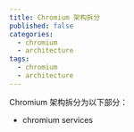 ```yaml
---
title: Chromium 架构拆分
published: false
categories:
  - chromium
  - architecture
tags:
  - chromium
  - architecture
---
```


Chromium 架构拆分为以下部分：

- chromium services